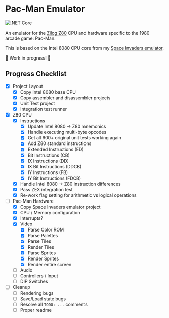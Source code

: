 # Pac-Man Emulator

![.NET Core](https://github.com/Justin-Credible/pac-man-emulator/workflows/.NET%20Core/badge.svg)

An emulator for the [Zilog Z80](https://en.wikipedia.org/wiki/Zilog_Z80) CPU and hardware specific to the 1980 arcade game: Pac-Man.

This is based on the Intel 8080 CPU core from my [Space Invaders emulator](https://github.com/Justin-Credible/space-invaders-emulator).

🚧 Work in progress! 🚧

## Progress Checklist

- [X] Project Layout
  - [X] Copy Intel 8080 base CPU
  - [X] Copy assembler and disassembler projects
  - [X] Unit Test project
  - [X] Integration test runner
- [X] Z80 CPU
  - [X] Instructions
    - [X] Update Intel 8080 -> Z80 mnemonics
    - [X] Handle executing multi-byte opcodes
    - [X] Get all 600+ original unit tests working again
    - [X] Add Z80 standard instructions
    - [X] Extended Instructions (ED)
    - [X] Bit Instructions (CB)
    - [X] IX Instructions (DD)
    - [X] IX Bit Instructions (DDCB)
    - [X] IY Instructions (FB)
    - [X] IY Bit Instructions (FDCB)
  - [X] Handle Intel 8080 -> Z80 instruction differences
  - [X] Pass ZEX integration test
  - [X] Re-work flag setting for arithmetic vs logical operations
- [ ] Pac-Man Hardware
  - [X] Copy Space Invaders emulator project
  - [X] CPU / Memory configuration
  - [X] Interrupts?
  - [X] Video
    - [X] Parse Color ROM
    - [X] Parse Palettes
    - [X] Parse Tiles
    - [X] Render Tiles
    - [X] Parse Sprites
    - [X] Render Sprites
    - [X] Render entire screen
  - [ ] Audio
  - [ ] Controllers / Input
  - [ ] DIP Switches
- [ ] Cleanup
  - [ ] Rendering bugs
  - [ ] Save/Load state bugs
  - [ ] Resolve all `TODO: ...` comments
  - [ ] Proper readme
